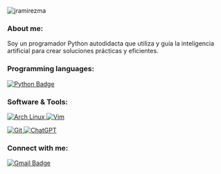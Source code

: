 <p align="left"> <img src="https://komarev.com/ghpvc/?username=jramirezma&label=Profile%20views&color=0e75b6&style=flat" alt="jramirezma" /> </p>
<h3 align="left">About me:</h3>
Soy un programador Python autodidacta que utiliza y guía la inteligencia artificial para crear soluciones prácticas y eficientes.
<h3 align="left">Programming languages:</h3>
<p align="left">
  <a href="https://www.python.org" target="_blank" rel="noreferrer">
    <img src="https://img.shields.io/badge/python-3670A0?style=for-the-badge&logo=python&logoColor=ffdd54" alt="Python Badge"/>
  </a>
</p>
<h3 align="left">Software & Tools:</h3>
<p align="left">
  <a href="https://archlinux.org" target="_blank" rel="noreferrer">
    <img src="https://img.shields.io/badge/Arch%20Linux-1793D1?logo=arch-linux&logoColor=fff&style=for-the-badge" alt="Arch Linux" />
  </a>
  <a href="https://www.vim.org" target="_blank" rel="noreferrer">
        <img src="https://img.shields.io/badge/VIM-%2311AB00.svg?style=for-the-badge&logo=vim&logoColor=white" alt="Vim" />
    </a>
</p>
<p align="left">
    <a href="https://git-scm.com" target="_blank" rel="noreferrer">
    <img src="https://img.shields.io/badge/git-%23F05033.svg?style=for-the-badge&logo=git&logoColor=white" alt="Git" />
    </a>
    <a href="https://openai.com/chatgpt" target="_blank" rel="noreferrer">
        <img src="https://img.shields.io/badge/chatGPT-74aa9c?style=for-the-badge&logo=openai&logoColor=white" alt="ChatGPT" />
    </a>
</p>
<h3 align="left">Connect with me:</h3>
<p align="left">
  <a href="mailto:6177034@gmail.com">
    <img src="https://img.shields.io/badge/Gmail-D14836?style=for-the-badge&logo=gmail&logoColor=white" alt="Gmail Badge"/>
  </a>
</p>
